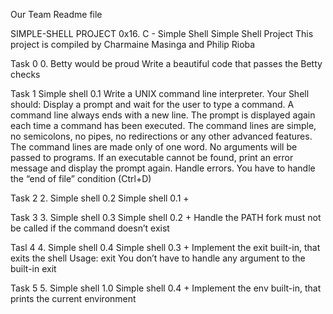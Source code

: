 Our Team Readme file

SIMPLE-SHELL PROJECT 0x16. C - Simple Shell Simple Shell Project This project is compiled by Charmaine Masinga and  Philip Rioba

Task 0 0. Betty would be proud Write a beautiful code that passes the Betty checks

Task 1
Simple shell 0.1 Write a UNIX command line interpreter.
Your Shell should:
Display a prompt and wait for the user to type a command. A command line always ends with a new line. The prompt is displayed again each time a command has been executed. The command lines are simple, no semicolons, no pipes, no redirections or any other advanced features. The command lines are made only of one word. No arguments will be passed to programs. If an executable cannot be found, print an error message and display the prompt again. Handle errors. You have to handle the “end of file” condition (Ctrl+D)

Task 2 2. Simple shell 0.2 Simple shell 0.1 +

Task 3 3. Simple shell 0.3 Simple shell 0.2 +
Handle the PATH fork must not be called if the command doesn’t exist

Tasl 4 4. Simple shell 0.4 Simple shell 0.3 +
Implement the exit built-in, that exits the shell Usage: exit You don’t have to handle any argument to the built-in exit

Task 5 5. Simple shell 1.0 Simple shell 0.4 +
Implement the env built-in, that prints the current environment
